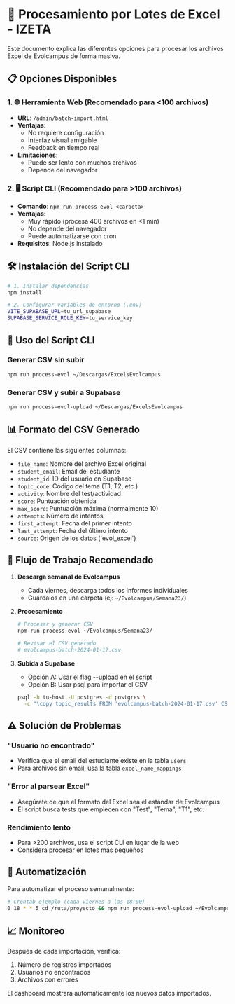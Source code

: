 # 🚀 Procesamiento por Lotes de Excel - IZETA

Este documento explica las diferentes opciones para procesar los archivos Excel de Evolcampus de forma masiva.

## 📋 Opciones Disponibles

### 1. 🌐 Herramienta Web (Recomendado para <100 archivos)
- **URL**: `/admin/batch-import.html`
- **Ventajas**: 
  - No requiere configuración
  - Interfaz visual amigable
  - Feedback en tiempo real
- **Limitaciones**: 
  - Puede ser lento con muchos archivos
  - Depende del navegador

### 2. 🖥️ Script CLI (Recomendado para >100 archivos)
- **Comando**: `npm run process-evol <carpeta>`
- **Ventajas**:
  - Muy rápido (procesa 400 archivos en <1 min)
  - No depende del navegador
  - Puede automatizarse con cron
- **Requisitos**: Node.js instalado

## 🛠️ Instalación del Script CLI

```bash
# 1. Instalar dependencias
npm install

# 2. Configurar variables de entorno (.env)
VITE_SUPABASE_URL=tu_url_supabase
SUPABASE_SERVICE_ROLE_KEY=tu_service_key
```

## 📝 Uso del Script CLI

### Generar CSV sin subir
```bash
npm run process-evol ~/Descargas/ExcelsEvolcampus
```

### Generar CSV y subir a Supabase
```bash
npm run process-evol-upload ~/Descargas/ExcelsEvolcampus
```

## 📊 Formato del CSV Generado

El CSV contiene las siguientes columnas:
- `file_name`: Nombre del archivo Excel original
- `student_email`: Email del estudiante
- `student_id`: ID del usuario en Supabase
- `topic_code`: Código del tema (T1, T2, etc.)
- `activity`: Nombre del test/actividad
- `score`: Puntuación obtenida
- `max_score`: Puntuación máxima (normalmente 10)
- `attempts`: Número de intentos
- `first_attempt`: Fecha del primer intento
- `last_attempt`: Fecha del último intento
- `source`: Origen de los datos ('evol_excel')

## 🔄 Flujo de Trabajo Recomendado

1. **Descarga semanal de Evolcampus**
   - Cada viernes, descarga todos los informes individuales
   - Guárdalos en una carpeta (ej: `~/Evolcampus/Semana23/`)

2. **Procesamiento**
   ```bash
   # Procesar y generar CSV
   npm run process-evol ~/Evolcampus/Semana23/
   
   # Revisar el CSV generado
   # evolcampus-batch-2024-01-17.csv
   ```

3. **Subida a Supabase**
   - Opción A: Usar el flag --upload en el script
   - Opción B: Usar psql para importar el CSV
   ```bash
   psql -h tu-host -U postgres -d postgres \
     -c "\copy topic_results FROM 'evolcampus-batch-2024-01-17.csv' CSV HEADER"
   ```

## ⚠️ Solución de Problemas

### "Usuario no encontrado"
- Verifica que el email del estudiante existe en la tabla `users`
- Para archivos sin email, usa la tabla `excel_name_mappings`

### "Error al parsear Excel"
- Asegúrate de que el formato del Excel sea el estándar de Evolcampus
- El script busca tests que empiecen con "Test", "Tema", "T1", etc.

### Rendimiento lento
- Para >200 archivos, usa el script CLI en lugar de la web
- Considera procesar en lotes más pequeños

## 🤖 Automatización

Para automatizar el proceso semanalmente:

```bash
# Crontab ejemplo (cada viernes a las 18:00)
0 18 * * 5 cd /ruta/proyecto && npm run process-evol-upload ~/Evolcampus/Nueva/
```

## 📈 Monitoreo

Después de cada importación, verifica:
1. Número de registros importados
2. Usuarios no encontrados
3. Archivos con errores

El dashboard mostrará automáticamente los nuevos datos importados. 